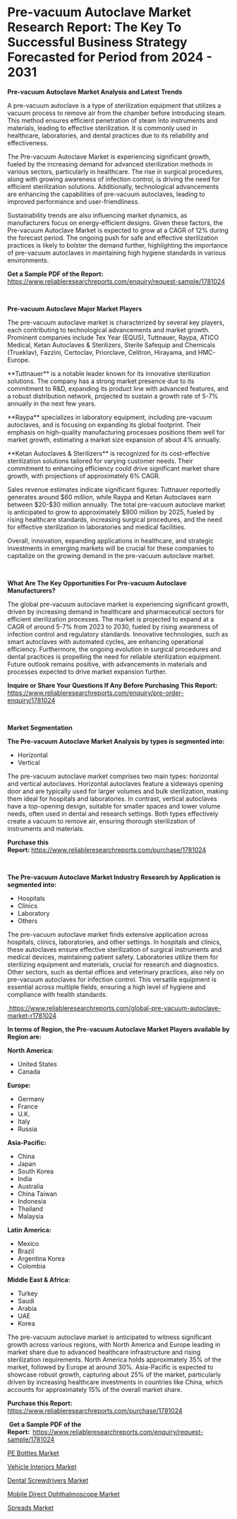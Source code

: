 <p><h1>Pre-vacuum Autoclave Market Research Report: The Key To Successful Business Strategy Forecasted for Period from 2024 - 2031</h1></p><p><strong>Pre-vacuum Autoclave Market Analysis and Latest Trends</strong></p>
<p><p>A pre-vacuum autoclave is a type of sterilization equipment that utilizes a vacuum process to remove air from the chamber before introducing steam. This method ensures efficient penetration of steam into instruments and materials, leading to effective sterilization. It is commonly used in healthcare, laboratories, and dental practices due to its reliability and effectiveness.</p><p>The Pre-vacuum Autoclave Market is experiencing significant growth, fueled by the increasing demand for advanced sterilization methods in various sectors, particularly in healthcare. The rise in surgical procedures, along with growing awareness of infection control, is driving the need for efficient sterilization solutions. Additionally, technological advancements are enhancing the capabilities of pre-vacuum autoclaves, leading to improved performance and user-friendliness.</p><p>Sustainability trends are also influencing market dynamics, as manufacturers focus on energy-efficient designs. Given these factors, the Pre-vacuum Autoclave Market is expected to grow at a CAGR of 12% during the forecast period. The ongoing push for safe and effective sterilization practices is likely to bolster the demand further, highlighting the importance of pre-vacuum autoclaves in maintaining high hygiene standards in various environments.</p></p>
<p><strong>Get a Sample PDF of the Report:&nbsp;</strong> <a href="https://www.reliableresearchreports.com/enquiry/request-sample/1781024?utm_campaign=1510&utm_medium=2&utm_source=Github&utm_content=ia&utm_term=08102024&utm_id=pre-vacuum-autoclave">https://www.reliableresearchreports.com/enquiry/request-sample/1781024</a></p>
<p>&nbsp;</p>
<p><strong>Pre-vacuum Autoclave Major Market Players</strong></p>
<p><p>The pre-vacuum autoclave market is characterized by several key players, each contributing to technological advancements and market growth. Prominent companies include Tex Year (EQUS), Tuttnauer, Raypa, ATICO Medical, Ketan Autoclaves & Sterilizers, Sterile Safequip and Chemicals (Trueklav), Fazzini, Certoclav, Priorclave, Celitron, Hirayama, and HMC-Europe.</p><p>**Tuttnauer** is a notable leader known for its innovative sterilization solutions. The company has a strong market presence due to its commitment to R&D, expanding its product line with advanced features, and a robust distribution network, projected to sustain a growth rate of 5-7% annually in the next few years.</p><p>**Raypa** specializes in laboratory equipment, including pre-vacuum autoclaves, and is focusing on expanding its global footprint. Their emphasis on high-quality manufacturing processes positions them well for market growth, estimating a market size expansion of about 4% annually.</p><p>**Ketan Autoclaves & Sterilizers** is recognized for its cost-effective sterilization solutions tailored for varying customer needs. Their commitment to enhancing efficiency could drive significant market share growth, with projections of approximately 6% CAGR.</p><p>Sales revenue estimates indicate significant figures: Tuttnauer reportedly generates around $60 million, while Raypa and Ketan Autoclaves earn between $20-$30 million annually. The total pre-vacuum autoclave market is anticipated to grow to approximately $800 million by 2025, fueled by rising healthcare standards, increasing surgical procedures, and the need for effective sterilization in laboratories and medical facilities.</p><p>Overall, innovation, expanding applications in healthcare, and strategic investments in emerging markets will be crucial for these companies to capitalize on the growing demand in the pre-vacuum autoclave market.</p></p>
<p>&nbsp;</p>
<p><strong>What Are The Key Opportunities For Pre-vacuum Autoclave Manufacturers?</strong></p>
<p><p>The global pre-vacuum autoclave market is experiencing significant growth, driven by increasing demand in healthcare and pharmaceutical sectors for efficient sterilization processes. The market is projected to expand at a CAGR of around 5-7% from 2023 to 2030, fueled by rising awareness of infection control and regulatory standards. Innovative technologies, such as smart autoclaves with automated cycles, are enhancing operational efficiency. Furthermore, the ongoing evolution in surgical procedures and dental practices is propelling the need for reliable sterilization equipment. Future outlook remains positive, with advancements in materials and processes expected to drive market expansion further.</p></p>
<p><strong>Inquire or Share Your Questions If Any Before Purchasing This Report:</strong> <a href="https://www.reliableresearchreports.com/enquiry/pre-order-enquiry/1781024?utm_campaign=1510&utm_medium=2&utm_source=Github&utm_content=ia&utm_term=08102024&utm_id=pre-vacuum-autoclave">https://www.reliableresearchreports.com/enquiry/pre-order-enquiry/1781024</a></p>
<p>&nbsp;</p>
<p><strong>Market Segmentation</strong></p>
<p><strong>The Pre-vacuum Autoclave Market Analysis by types is segmented into:</strong></p>
<p><ul><li>Horizontal</li><li>Vertical</li></ul></p>
<p><p>The pre-vacuum autoclave market comprises two main types: horizontal and vertical autoclaves. Horizontal autoclaves feature a sideways opening door and are typically used for larger volumes and bulk sterilization, making them ideal for hospitals and laboratories. In contrast, vertical autoclaves have a top-opening design, suitable for smaller spaces and lower volume needs, often used in dental and research settings. Both types effectively create a vacuum to remove air, ensuring thorough sterilization of instruments and materials.</p></p>
<p><strong>Purchase this Report:&nbsp;</strong><a href="https://www.reliableresearchreports.com/purchase/1781024?utm_campaign=1510&utm_medium=2&utm_source=Github&utm_content=ia&utm_term=08102024&utm_id=pre-vacuum-autoclave">https://www.reliableresearchreports.com/purchase/1781024</a></p>
<p>&nbsp;</p>
<p><strong>The Pre-vacuum Autoclave Market Industry Research by Application is segmented into:</strong></p>
<p><ul><li>Hospitals</li><li>Clinics</li><li>Laboratory</li><li>Others</li></ul></p>
<p><p>The pre-vacuum autoclave market finds extensive application across hospitals, clinics, laboratories, and other settings. In hospitals and clinics, these autoclaves ensure effective sterilization of surgical instruments and medical devices, maintaining patient safety. Laboratories utilize them for sterilizing equipment and materials, crucial for research and diagnostics. Other sectors, such as dental offices and veterinary practices, also rely on pre-vacuum autoclaves for infection control. This versatile equipment is essential across multiple fields, ensuring a high level of hygiene and compliance with health standards.</p></p>
<p><a href="https://www.reliableresearchreports.com/global-pre-vacuum-autoclave-market-r1781024?utm_campaign=1510&utm_medium=2&utm_source=Github&utm_content=ia&utm_term=08102024&utm_id=pre-vacuum-autoclave">&nbsp;https://www.reliableresearchreports.com/global-pre-vacuum-autoclave-market-r1781024</a></p>
<p><strong>In terms of Region, the Pre-vacuum Autoclave Market Players available by Region are:</strong></p>
<p>
    <p> <strong> North America: </strong>
        <ul>
            <li>United States</li>
            <li>Canada</li>
        </ul>
        </p> 
    <p> <strong> Europe: </strong>
        <ul>
            <li>Germany</li>
            <li>France</li>
            <li>U.K.</li>
            <li>Italy</li>
            <li>Russia</li>
        </ul>
        </p> 
    <p> <strong> Asia-Pacific: </strong>
        <ul>
            <li>China</li>
            <li>Japan</li>
            <li>South Korea</li>
            <li>India</li>
            <li>Australia</li>
            <li>China Taiwan</li>
            <li>Indonesia</li>
            <li>Thailand</li>
            <li>Malaysia</li>
        </ul>
        </p> 
    <p> <strong> Latin America: </strong>
        <ul>
            <li>Mexico</li>
            <li>Brazil</li>
            <li>Argentina Korea</li>
            <li>Colombia</li>
        </ul>
        </p> 
    <p> <strong> Middle East & Africa: </strong>
        <ul>
            <li>Turkey</li>
            <li>Saudi</li>
            <li>Arabia</li>
            <li>UAE</li>
            <li>Korea</li>
        </ul>
    </p>
    </p>
<p><p>The pre-vacuum autoclave market is anticipated to witness significant growth across various regions, with North America and Europe leading in market share due to advanced healthcare infrastructure and rising sterilization requirements. North America holds approximately 35% of the market, followed by Europe at around 30%. Asia-Pacific is expected to showcase robust growth, capturing about 25% of the market, particularly driven by increasing healthcare investments in countries like China, which accounts for approximately 15% of the overall market share.</p></p>
<p><strong>Purchase this Report: </strong><a href="https://www.reliableresearchreports.com/purchase/1781024?utm_campaign=1510&utm_medium=2&utm_source=Github&utm_content=ia&utm_term=08102024&utm_id=pre-vacuum-autoclave">https://www.reliableresearchreports.com/purchase/1781024</a></p>
<p>&nbsp;<strong>Get a Sample PDF of the Report:&nbsp;&nbsp;</strong><a href="https://www.reliableresearchreports.com/enquiry/request-sample/1781024?utm_campaign=1510&utm_medium=2&utm_source=Github&utm_content=ia&utm_term=08102024&utm_id=pre-vacuum-autoclave">https://www.reliableresearchreports.com/enquiry/request-sample/1781024</a></p>
<p><strong></strong></p>
<p><p><a href="https://www.linkedin.com/pulse/pe-bottles-market-outlook-share-analysis-growth-trends-forecasts-g98lf?utm_campaign=1510&utm_medium=2&utm_source=Github&utm_content=ia&utm_term=08102024&utm_id=pre-vacuum-autoclave">PE Bottles Market</a></p><p><a href="https://www.linkedin.com/pulse/vehicle-interiors-landscape-product-spectrum-market-trajectories-pzfhe?utm_campaign=1510&utm_medium=2&utm_source=Github&utm_content=ia&utm_term=08102024&utm_id=pre-vacuum-autoclave">Vehicle Interiors Market</a></p><p><a href="https://www.linkedin.com/pulse/dental-screwdrivers-market-share-analysis-growth-trends-forecasts-zqezf?utm_campaign=1510&utm_medium=2&utm_source=Github&utm_content=ia&utm_term=08102024&utm_id=pre-vacuum-autoclave">Dental Screwdrivers Market</a></p><p><a href="https://github.com/juniordelafrance/Market-Research-Report-List-5/blob/main/mobile-direct-ophthalmoscope-market.md?utm_campaign=1510&utm_medium=2&utm_source=Github&utm_content=ia&utm_term=08102024&utm_id=pre-vacuum-autoclave">Mobile Direct Ophthalmoscope Market</a></p><p><a href="https://www.linkedin.com/pulse/regulatory-landscape-its-influence-global-spreads-market-b39tf?utm_campaign=1510&utm_medium=2&utm_source=Github&utm_content=ia&utm_term=08102024&utm_id=pre-vacuum-autoclave">Spreads Market</a></p></p>